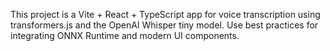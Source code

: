 <!-- Use this file to provide workspace-specific custom instructions to Copilot. For more details, visit https://code.visualstudio.com/docs/copilot/copilot-customization#_use-a-githubcopilotinstructionsmd-file -->

This project is a Vite + React + TypeScript app for voice transcription using transformers.js and the OpenAI Whisper tiny model. Use best practices for integrating ONNX Runtime and modern UI components.
